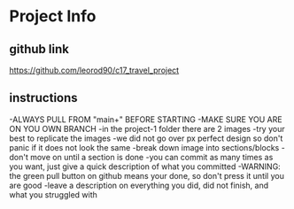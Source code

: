 # Project Info

## github link
https://github.com/leorod90/c17_travel_project

## instructions
-ALWAYS PULL FROM "main+" BEFORE STARTING
-MAKE SURE YOU ARE ON YOU OWN BRANCH
-in the project-1 folder there are 2 images
-try your best to replicate the images
-we did not go over px perfect design so don't panic if it does not look the same
-break down image into sections/blocks
-don't move on until a section is done
-you can commit as many times as you want, just give a quick description of what you committed
-WARNING: the green pull button on github means your done, so don't press it until you are good
-leave a description on everything you did, did not finish, and what you struggled with